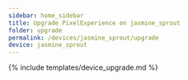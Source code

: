 ```yaml
---
sidebar: home_sidebar
title: Upgrade PixelExperience on jasmine_sprout
folder: upgrade
permalink: /devices/jasmine_sprout/upgrade
device: jasmine_sprout
---
```

{% include templates/device_upgrade.md %}
